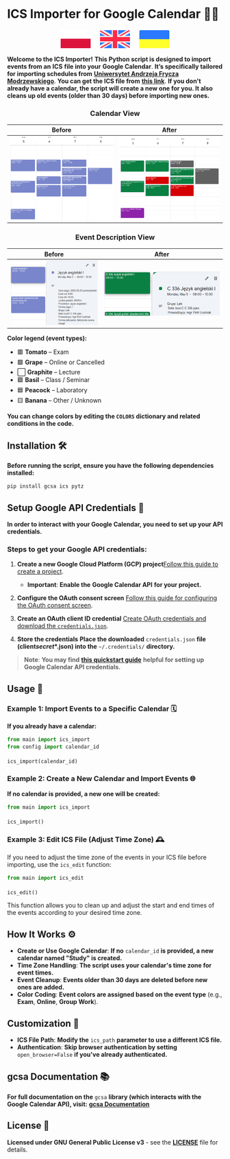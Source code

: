 # **ICS Importer for Google Calendar** 📅✨

<p align="center">
  <a href="docs/pl.md"><img src="docs/pl_icon.svg" width="70"></a>
  <a>  </a>
  <a href="README.md"><img src="docs/en_icon.svg" width="70"></a>
  <a>  </a>
  <a href="docs/ua.md"><img src="docs/ua_icon.svg" width="70"></a>
</p>

**Welcome to the ICS Importer!** **This Python script is designed to import events from an** **ICS** **file into your** **Google Calendar**. **It’s specifically tailored for importing schedules from** [**Uniwersytet Andrzeja Frycza Modrzewskiego**](https://uafm.edu.pl/). **You can get the ICS file from** **[this link](https://dziekanat.uafm.edu.pl/Plany/PlanyGrup)**. **If you don't already have a calendar, the script will create a new one for you. It also cleans up old events (older than 30 days) before importing new ones.**

<div align="center">
  <h3><strong>Calendar View</strong></h3>
</div>

|             **Before**              |             **After**             |
| :---------------------------------: | :-------------------------------: |
| ![Before](docs/calendar_before.png) | ![After](docs/calendar_after.png) |

<div align="center">
  <h3><strong>Event Description View</strong></h3>
</div>

|                            **Before**                             |                            **After**                            |
| :---------------------------------------------------------------: | :-------------------------------------------------------------: |
| <img src="docs/description_before.png" alt="Before" width="400"/> | <img src="docs/description_after.png" alt="After" width="560"/> |

**Color legend (event types):**

- 🟥 **Tomato** – Exam
- 🟪 **Grape** – Online or Cancelled
- ⬜ **Graphite** – Lecture
- 🟩 **Basil** – Class / Seminar
- 🟦 **Peacock** – Laboratory
- 🟨 **Banana** – Other / Unknown

**You can change colors by editing the `COLORS` dictionary and related conditions in the code.**

## **Installation** 🛠️

**Before running the script, ensure you have the following dependencies installed:**

```bash
pip install gcsa ics pytz
```

## **Setup Google API Credentials** 🔑

**In order to interact with your Google Calendar, you need to set up your API credentials.**

### **Steps to get your Google API credentials:**

1. **Create a new Google Cloud Platform (GCP) project**[Follow this guide to create a project](https://developers.google.com/workspace/guides/create-project).

   - **Important**: **Enable the** **Google Calendar API** **for your project.**

2. **Configure the OAuth consent screen**
   [Follow this guide for configuring the OAuth consent screen](https://developers.google.com/workspace/guides/configure-oauth-consent).
3. **Create an OAuth client ID credential**
   [Create OAuth credentials and download the `credentials.json`](https://developers.google.com/workspace/guides/create-credentials#oauth-client-id).
4. **Store the credentials**
   **Place the downloaded** `credentials.json` **file (client*secret*\*.json) into the** `~/.credentials/` **directory.**

> **Note**: **You may find** [**this quickstart guide**](https://developers.google.com/workspace/calendar/api/quickstart/python) **helpful for setting up Google Calendar API credentials.**

## **Usage** 🎉

### **Example 1: Import Events to a Specific Calendar** 🗓️

**If you already have a calendar:**

```python
from main import ics_import
from config import calendar_id

ics_import(calendar_id)
```

### **Example 2: Create a New Calendar and Import Events** 🌐

**If no calendar is provided, a new one will be created:**

```python
from main import ics_import

ics_import()
```

### **Example 3: Edit ICS File (Adjust Time Zone)** 🕰️

If you need to adjust the time zone of the events in your ICS file before importing, use the `ics_edit` function:

```python
from main import ics_edit

ics_edit()
```

This function allows you to clean up and adjust the start and end times of the events according to your desired time zone.

## **How It Works** ⚙️

- **Create or Use Google Calendar**: **If no** `calendar_id` **is provided, a new calendar named "Study" is created.**
- **Time Zone Handling**: **The script uses your calendar's time zone for event times.**
- **Event Cleanup**: **Events older than 30 days are deleted before new ones are added.**
- **Color Coding**: **Event colors are assigned based on the event type** (e.g., **Exam**, **Online**, **Group Work**).

## **Customization** 🎨

- **ICS File Path**: **Modify the** `ics_path` **parameter to use a different ICS file.**
- **Authentication**: **Skip browser authentication by setting** `open_browser=False` **if you've already authenticated.**

## **gcsa Documentation** 📚

**For full documentation on the** `gcsa` **library (which interacts with the Google Calendar API), visit:**
[**gcsa Documentation**](https://google-calendar-simple-api.readthedocs.io/en/latest/index.html)

## **License** 📜

**Licensed under GNU General Public License v3** - see the [**LICENSE**](LICENSE) file for details.
